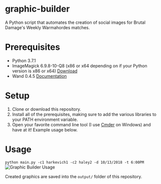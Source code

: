 # graphic-builder
A Python script that automates the creation of social images for Brutal Damage's Weekly Warmahordes matches.

# Prerequisites
* Python 3.7.1
* ImageMagick 6.9.8-10-Q8 (x86 or x64 depending on if your Python version is x86 or x64) [Download](https://ftp.icm.edu.pl/packages/ImageMagick/binaries/ImageMagick-6.9.8-10-Q8-x86-dll.exe)
* Wand 0.4.5 [Documentation](http://docs.wand-py.org/en/0.4.5/index.html)

# Setup
1. Clone or download this repository.
2. Install all of the prerequisites, making sure to add the various libraries to your PATH environment variable.
3. Open your favorite command line tool (I use [Cmder](http://cmder.net/) on Windows) and have at it!  Example usage below.

# Usage
`python main.py -c1 harkevich1 -c2 haley2 -d 10/13/2018 -t 6:00PM`
![Graphic Builder Usage](https://i.imgur.com/JWA8TXM.gif)

Created graphics are saved into the `output/` folder of this repository.
